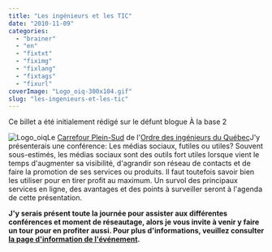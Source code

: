 ```yaml
---
title: "Les ingénieurs et les TIC"
date: "2010-11-09"
categories: 
  - "brainer"
  - "en"
  - "fixtxt"
  - "fiximg"
  - "fixlang"
  - "fixtags"
  - "fixurl"
coverImage: "Logo_oiq-300x104.gif"
slug: "les-ingenieurs-et-les-tic"
---
```


Ce billet a été initialement rédigé sur le défunt blogue À la base 2

![](images/Logo_oiq-300x104.gif "Logo_oiq")Le [Carrefour Plein-Sud](https://www.legenial.com/index.php?option=com_content&view=article&id=11&Itemid=3 "Site Web du Carrefour Plein-Sud") de l'[Ordre des ingénieurs du Québec](https://www.oiq.qc.ca/fr_index.html "Site Web de l'Ordre des ingénieurs du Québec")J'y présenterais une conférence: Les médias sociaux, futiles ou utiles? Souvent sous-estimés, les médias sociaux sont des outils fort utiles lorsque vient le temps d'augmenter sa visibilité, d'agrandir son réseau de contacts et de faire la promotion de ses services ou produits. Il faut toutefois savoir bien les utiliser pour en tirer profit au maximum. Un survol des principaux services en ligne, des avantages et des points à surveiller seront à l'agenda de cette présentation.

**J'y serais présent toute la journée pour assister aux différentes conférences et moment de réseautage, alors je vous invite à venir y faire un tour pour en profiter aussi. Pour plus d'informations, veuillez consulter [la page d'information de l'événement](https://www.legenial.com/index.php?view=details&id=227%3Acomite-carrefour&option=com_eventlist&Itemid=8 "Page du Carrefour Plein-Sud sur la journée du 19").**
